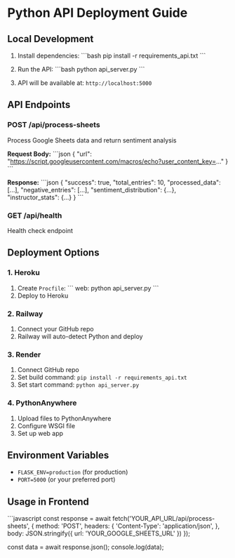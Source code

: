 # Python API Deployment Guide

## Local Development
1. Install dependencies:
   \`\`\`bash
   pip install -r requirements_api.txt
   \`\`\`

2. Run the API:
   \`\`\`bash
   python api_server.py
   \`\`\`

3. API will be available at: `http://localhost:5000`

## API Endpoints

### POST /api/process-sheets
Process Google Sheets data and return sentiment analysis

**Request Body:**
\`\`\`json
{
  "url": "https://script.googleusercontent.com/macros/echo?user_content_key=..."
}
\`\`\`

**Response:**
\`\`\`json
{
  "success": true,
  "total_entries": 10,
  "processed_data": [...],
  "negative_entries": [...],
  "sentiment_distribution": {...},
  "instructor_stats": {...}
}
\`\`\`

### GET /api/health
Health check endpoint

## Deployment Options

### 1. Heroku
1. Create `Procfile`:
   \`\`\`
   web: python api_server.py
   \`\`\`
2. Deploy to Heroku

### 2. Railway
1. Connect your GitHub repo
2. Railway will auto-detect Python and deploy

### 3. Render
1. Connect GitHub repo
2. Set build command: `pip install -r requirements_api.txt`
3. Set start command: `python api_server.py`

### 4. PythonAnywhere
1. Upload files to PythonAnywhere
2. Configure WSGI file
3. Set up web app

## Environment Variables
- `FLASK_ENV=production` (for production)
- `PORT=5000` (or your preferred port)

## Usage in Frontend
\`\`\`javascript
const response = await fetch('YOUR_API_URL/api/process-sheets', {
  method: 'POST',
  headers: {
    'Content-Type': 'application/json',
  },
  body: JSON.stringify({
    url: 'YOUR_GOOGLE_SHEETS_URL'
  })
});

const data = await response.json();
console.log(data);
